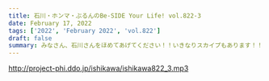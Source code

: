 ```yaml
---
title: 石川・ホンマ・ぶるんのBe-SIDE Your Life! vol.822-3
date: February 17, 2022
tags: ['2022', 'February 2022', 'vol.822']
draft: false
summary: みなさん、石川さんをほめてあげてください！！いきなりスカイプもあります！！
---
```


http://project-phi.ddo.jp/ishikawa/ishikawa822_3.mp3